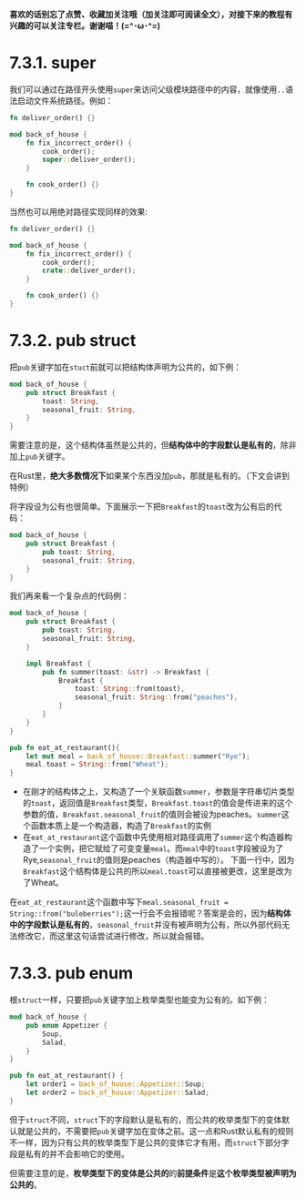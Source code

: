 **喜欢的话别忘了点赞、收藏加关注哦（加关注即可阅读全文），对接下来的教程有兴趣的可以关注专栏。谢谢喵！(=^･ω･^=)**
# 7.3.1. super
我们可以通过在路径开头使用`super`来访问父级模块路径中的内容，就像使用`..`语法启动文件系统路径。例如：
```rust
fn deliver_order() {}

mod back_of_house {
    fn fix_incorrect_order() {
        cook_order();
        super::deliver_order();
    }

    fn cook_order() {}
}
```
当然也可以用绝对路径实现同样的效果:
```rust
fn deliver_order() {}

mod back_of_house {
    fn fix_incorrect_order() {
        cook_order();
        crate::deliver_order();
    }

    fn cook_order() {}
}
```

# 7.3.2. pub struct
把`pub`关键字加在`stuct`前就可以把结构体声明为公共的，如下例：
```rust
mod back_of_house {
	pub struct Breakfast {
		toast: String,
		seasonal_fruit: String,
	}
}
```
需要注意的是，这个结构体虽然是公共的，但**结构体中的字段默认是私有的**，除非加上`pub`关键字。

在Rust里，**绝大多数情况下**如果某个东西没加`pub`，那就是私有的。（下文会讲到特例）

将字段设为公有也很简单。下面展示一下把`Breakfast`的`toast`改为公有后的代码：
```rust
mod back_of_house {
	pub struct Breakfast {
		pub toast: String,
		seasonal_fruit: String,
	}
}
```

我们再来看一个复杂点的代码例：
```rust
mod back_of_house {
    pub struct Breakfast {
        pub toast: String,
        seasonal_fruit: String,
    }

    impl Breakfast {
        pub fn summer(toast: &str) -> Breakfast {
            Breakfast {
                toast: String::from(toast),
                seasonal_fruit: String::from("peaches"),
            }
        }
    }
}

pub fn eat_at_restaurant(){
    let mut meal = back_of_house::Breakfast::summer("Rye");
    meal.toast = String::from("Wheat");
}
```
- 在刚才的结构体之上，又构造了一个关联函数`summer`，参数是字符串切片类型的`toast`，返回值是`Breakfast`类型，`Breakfast.toast`的值会是传进来的这个参数的值，`Breakfast.seasonal_fruit`的值则会被设为peaches。`summer`这个函数本质上是一个构造器，构造了`Breakfast`的实例
- 在`eat_at_restaurant`这个函数中先使用相对路径调用了`summer`这个构造器构造了一个实例，把它赋给了可变变量`meal`。而`meal`中的`toast`字段被设为了Rye,`seasonal_fruit`的值则是peaches（构造器中写的）。
  下面一行中，因为`Breakfast`这个结构体是公共的所以`meal.toast`可以直接被更改，这里是改为了Wheat。

在`eat_at_restaurant`这个函数中写下`meal.seasonal_fruit = String::from("buleberries");`这一行会不会报错呢？答案是会的，因为**结构体中的字段默认是私有的**，`seasonal_fruit`并没有被声明为公有，所以外部代码无法修改它，而这里这句话尝试进行修改，所以就会报错。
  
# 7.3.3. pub enum
根`struct`一样，只要把`pub`关键字加上枚举类型也能变为公有的。如下例：
```rust
mod back_of_house {
    pub enum Appetizer {
        Soup,
        Salad,
    }
}

pub fn eat_at_restaurant() {
    let order1 = back_of_house::Appetizer::Soup;
    let order2 = back_of_house::Appetizer::Salad;
}
```
但于`struct`不同，`struct`下的字段默认是私有的，而公共的枚举类型下的变体默认就是公共的，不需要把`pub`关键字加在变体之前。这一点和Rust默认私有的规则不一样，因为只有公共的枚举类型下是公共的变体它才有用，而`struct`下部分字段是私有的并不会影响它的使用。

但需要注意的是，**枚举类型下的变体是公共的**的**前提条件**是**这个枚举类型被声明为公共的**。
